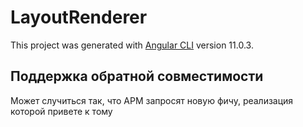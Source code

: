 # LayoutRenderer

This project was generated with [Angular CLI](https://github.com/angular/angular-cli) version 11.0.3.

## Поддержка обратной совместимости

Может случиться так, что APM запросят новую фичу, реализация которой привете к тому
